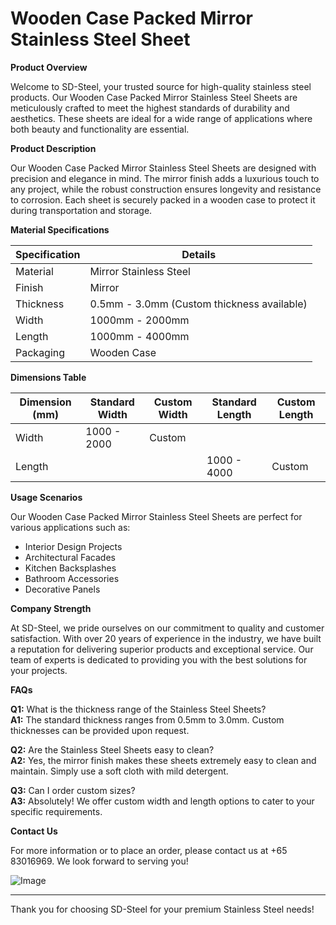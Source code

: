 # Wooden Case Packed Mirror Stainless Steel Sheet

**Product Overview**

Welcome to SD-Steel, your trusted source for high-quality stainless steel products. Our Wooden Case Packed Mirror Stainless Steel Sheets are meticulously crafted to meet the highest standards of durability and aesthetics. These sheets are ideal for a wide range of applications where both beauty and functionality are essential.

**Product Description**

Our Wooden Case Packed Mirror Stainless Steel Sheets are designed with precision and elegance in mind. The mirror finish adds a luxurious touch to any project, while the robust construction ensures longevity and resistance to corrosion. Each sheet is securely packed in a wooden case to protect it during transportation and storage.

**Material Specifications**

| Specification   | Details                                          |
|-----------------|--------------------------------------------------|
| Material        | Mirror Stainless Steel                           |
| Finish          | Mirror                                           |
| Thickness       | 0.5mm - 3.0mm (Custom thickness available)      |
| Width           | 1000mm - 2000mm                                  |
| Length          | 1000mm - 4000mm                                  |
| Packaging       | Wooden Case                                      |

**Dimensions Table**

| Dimension (mm) | Standard Width | Custom Width | Standard Length | Custom Length |
|----------------|----------------|--------------|-----------------|---------------|
| Width          | 1000 - 2000    | Custom       |                 |               |
| Length         |                |              | 1000 - 4000     | Custom        |

**Usage Scenarios**

Our Wooden Case Packed Mirror Stainless Steel Sheets are perfect for various applications such as:
- Interior Design Projects
- Architectural Facades
- Kitchen Backsplashes
- Bathroom Accessories
- Decorative Panels

**Company Strength**

At SD-Steel, we pride ourselves on our commitment to quality and customer satisfaction. With over 20 years of experience in the industry, we have built a reputation for delivering superior products and exceptional service. Our team of experts is dedicated to providing you with the best solutions for your projects.

**FAQs**

**Q1:** What is the thickness range of the Stainless Steel Sheets?  
**A1:** The standard thickness ranges from 0.5mm to 3.0mm. Custom thicknesses can be provided upon request.

**Q2:** Are the Stainless Steel Sheets easy to clean?  
**A2:** Yes, the mirror finish makes these sheets extremely easy to clean and maintain. Simply use a soft cloth with mild detergent.

**Q3:** Can I order custom sizes?  
**A3:** Absolutely! We offer custom width and length options to cater to your specific requirements.

**Contact Us**

For more information or to place an order, please contact us at +65 83016969. We look forward to serving you!

![Image](https://github.com/user-attachments/assets/2567258e-e124-4816-932d-1809bd27ef0b)

---

Thank you for choosing SD-Steel for your premium Stainless Steel needs!